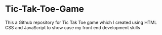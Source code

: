 # Tic-Tak-Toe-Game
This a Github repository for Tic Tak Toe game which I created using HTML CSS and JavaScript to show case my front end development skills
